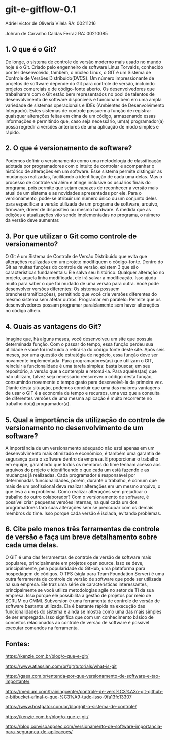 # git-e-gitflow-0.1

Adriel victor de Oliveria Vilela RA: 00211216

Johran de Carvalho Caldas Ferraz RA: 00210085


## 1. O que é o Git?
De longe, o sistema de controle de versão moderno mais usado no mundo hoje é o Git. Criado pelo engenheiro de software Linus Torvalds, conhecido por ter desenvolvido, também, o núcleo Linux, o GIT é um Sistema de Controle de Versões Distribuído(DVCS). Um número impressionante de projetos de software depende do Git para controle de versão, incluindo projetos comerciais e de código-fonte aberto. Os desenvolvedores que trabalharam com o Git estão bem representados no pool de talentos de desenvolvimento de software disponíveis e funcionam bem em uma ampla variedade de sistemas operacionais e IDEs (Ambientes de Desenvolvimento Integrado). Estes sistemas de controle possuem a função de registrar quaisquer alterações feitas em cima de um código, armazenando essas informações e permitindo que, caso seja necessário, um(a) programador(a) possa regredir a versões anteriores de uma aplicação de modo simples e rápido.

## 2. O que é versionamento de software?
Podemos definir o versionamento como uma metodologia de classificação adotada por programadores com o intuito de controlar e acompanhar o histórico de alterações em um software. Esse sistema permite distinguir as mudanças realizadas, facilitando a identificação de cada uma delas. Mas o processo de controle vai além e atinge inclusive os usuários finais do programa, pois permite que sejam capazes de reconhecer a versão mais atual de um sistema e as novidades apresentadas por ele. Para o versionamento, pode-se atribuir um número único ou um conjunto deles para especificar a versão utilizada de um programa de software, arquivo, firmware, driver de dispositivo ou mesmo hardware. À medida que as edições e atualizações vão sendo implementadas no programa, o número da versão deve aumentar.

## 3. Por que utilizar o Git como controle de versionamento?
O Git é um Sistema de Controle de Versão Distribuído que evita que alterações realizadas em um projeto modifiquem o código-fonte. Dentro do Git as muitas funções do controle de versão, existem 3 que são características fundamentais:
Ele salva seu histórico: Qualquer alteração no projeto, aquela linha modificada, ele irá salvar a modificação. Isso ajuda muito para saber o que foi mudado de uma versão para outra.
Você pode desenvolver versões diferentes: Os sistemas possuem branches(ramificações), permitindo que você crie versões diferentes do mesmo sistema sem afetar outros.
Programar em paralelo: Permite que os desenvolvedores possam programar paralelamente sem haver alterações no código alheio.

## 4. Quais as vantagens do Git? 
Imagine que, há alguns meses, você desenvolveu um site que possuía determinada função. Com o passar do tempo, essa função perdeu sua utilidade e você foi instruído a retirá-la do código fonte deste site. Após seis meses, por uma questão de estratégia de negócio, essa função deve ser novamente implementada. Para programadores(as) que utilizam o GIT, reincluir a funcionalidade é uma tarefa simples: basta buscar, em seu repositório, a versão que a contempla e retomá-la. Para aqueles(as) que não utilizam, talvez seja necessário reescrever o código desta função, consumindo novamente o tempo gasto para desenvolvê-la da primeira vez. Diante desta situação, podemos concluir que uma das maiores vantagens de usar o GIT é a economia de tempo e recursos, uma vez que a consulta de diferentes versões de uma mesma aplicação é muito recorrente no trabalho do(a) programador(a).

## 5. Qual a importância da utilização do controle de versionamento no desenvolvimento de um software?
A importância de um versionamento adequado não está apenas em um desenvolvimento mais otimizado e econômico, é também uma garantia de segurança para o software dentro da empresa. E proporcionar o trabalho em equipe, garantindo que todos os membros do time tenham acesso aos arquivos do projeto e identificando o que cada um está fazendo e as mudanças já realizadas. Cada programador é responsável por determinadas funcionalidades, porém, durante o trabalho, é comum que mais de um profissional deva realizar alterações em um mesmo arquivo, o que leva a um problema. Como realizar alterações sem prejudicar o trabalho do outro colaborador?
Com o versionamento de software, é possível criar pequenas versões internas, na qual cada um dos programadores fará suas alterações sem se preocupar com os demais membros do time. Isso porque cada versão é isolada, evitando problemas.

## 6. Cite pelo menos três ferramentas de controle de versão e faça um breve detalhamento sobre cada uma delas.
O GIT é uma das ferramentas de controle de versão de software mais populares, principalmente em projetos open source. Isso se deve, principalmente, pela popularidade do GitHub, uma plataforma para hospedagem de códigos.
O TFS (sigla para Team Foundation Server) é uma outra ferramenta de controle de versão de software que pode ser utilizada na sua empresa. Ele traz uma série de características interessantes, principalmente se você utiliza metodologias agile no setor de TI da sua empresa. Isso porque ele possibilita a gestão de projetos por meio de SCRUM ou CMMI.
Subversion é uma ferramenta de controle de versão de software bastante utilizada. Ela é bastante rápida na execução das funcionalidades do sistema e ainda se mostra como uma das mais simples de ser empregada. Isso significa que com um conhecimento básico de conceitos relacionados ao controle de versão de software é possível executar comandos na ferramenta.


## Fontes:
https://kenzie.com.br/blog/o-que-e-git/

https://www.atlassian.com/br/git/tutorials/what-is-git

https://gaea.com.br/entenda-por-que-versionamento-de-software-e-tao-importante/

https://medium.com/trainingcenter/controle-de-vers%C3%A3o-git-github-e-bitbucket-afinal-o-que-%C3%A9-tudo-isso-9fa13fc13307

https://www.hostgator.com.br/blog/git-o-sistema-de-controle/

https://kenzie.com.br/blog/o-que-e-git/

https://blog.convisoappsec.com/versionamento-de-software-importancia-para-seguranca-de-aplicacoes/